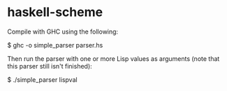 # haskell-scheme

Compile with GHC using the following:

$ ghc -o simple_parser parser.hs

Then run the parser with one or more Lisp values as arguments (note that this parser still isn't finished):

$ ./simple_parser lispval
